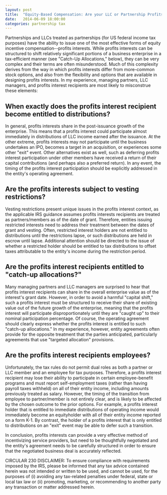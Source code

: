 ```yaml
---
layout: post
title:  "Equity-Based Compensation: Are your LLC or Partnership Profits Interests Structured Correctly?"
date:   2014-06-09 18:00:00
categories: partnership tax
---
```


Partnerships and LLCs treated as partnerships (for US federal income tax purposes) have the ability to issue one of the most effective forms of 
equity incentive compensation--profits interests. While profits interests can be structured to shift relatively significant portions of a 
business enterprise in a tax-efficient manner (see "Catch-Up Allocations," below), they can be very complex and their terms are often 
misunderstood. Much of this complexity derives from the way in which profits interests differ from more-common stock options, and also from 
the flexibility and options that are available in designing profits interests. In my experience, managing partners, LLC managers, and profits 
interest recipients are most likely to misconstrue these elements:  

## When exactly does the profits interest recipient become entitled to distributions?  

In general, profits interests share in the post-issuance growth of the enterprise. This means that a profits interest could participate 
almost immediately in distributions of LLC income earned after the issuance. At the other extreme, profits interests may not participate until 
the business undertakes an IPO, becomes a target in an acquisition, or experiences some other "exit" event. Other alternatives exist as well, such 
as deferring profits interest participation under other members have received a return of their capital contributions (and perhaps also a 
preferred return). In any event, the timing of the profits interest participation should be explicitly addressed in the entity's operating 
agreement.  

## Are the profits interests subject to vesting restrictions?  

Vesting restrictions present unique issues in the profits interest context, as the applicable IRS guidance assumes profits interests recipients 
are treated as partners/members as of the date of grant. Therefore, entities issuing restricted interests need to address their treatment 
between the dates of grant and vesting. Often, restricted interest holders are not entitled to distributions until the restrictions lapse, or 
such distributions are held in escrow until lapse. Additional attention should be directed to the issue of whether a restricted 
holder should be entitled to tax distributions to offset taxes attributable to the entity's income during the restriction period.  

## Are the profits interest recipients entitled to "catch-up allocations?"  

Many managing partners and LLC managers are surprised to hear that profits interest recipients can share in the overall enterprise value as of 
the interest's grant date. However, in order to avoid a harmful "capital shift," such a profits interest must be structured to receive 
their share of existing value out of the future growth of the enterprise, meaning that the profits interest will participate disproportionately 
until they are "caught up" to their nominal participation percentage. Of course, the operating agreement should clearly express whether the 
profits interest is entitled to such "catch-up allocations." In my experience, however, entity agreements often provide for the opposite treatment 
that the parties anticipated, particularly agreements that use "targeted allocation" provisions.  

## Are the profits interest recipients employees?  

Unfortunately, the tax rules do not permit dual roles as both a partner or LLC member and an employee for tax purposes. Therefore, a profits 
interest recipient may lose their ability to participate in certain employee-benefit programs and must report self-employment taxes (rather than 
having payroll taxes withheld) on all of their entity income, including amounts previously treated as salary. However, the timing of the 
transition from employee to partner/member is not entirely clear, and is likely to be affected by the chosen outcome to the prior options. For 
example, a profits interest holder that is entitled to immediate distributions of operating income would immediately become an equityholder 
with all of their entity income reported on a form K-1. By contrast, the holder of a profits interest that is only entitled to distributions 
on an "exit" event may be able to defer such a transition.  

In conclusion, profits interests can provide a very effective method of incentivizing service providers, but need to be thoughtfully negotiated 
and the entity's agreement needs to be carefully structured in order to ensure that the negotiated business deal is accurately reflected.  

CIRCULAR 230 DISCLAIMER: To ensure compliance with requirements imposed by the IRS, please be informed that any tax advice contained herein was not intended or written to be 
used, and cannot be used, for the purposes of (i) avoiding any tax-related penalties under federal, state or local tax law or (ii) promoting, marketing, or recommending to 
another party any transaction or matter addressed herein.